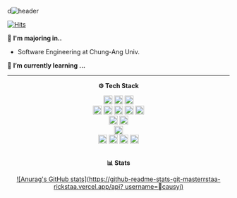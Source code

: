 d![header](https://capsule-render.vercel.app/api?type=waving&color=2679DCFF&section=header&text=Yujin's%20Github&animation=twinkling&height=190&fontSize=35&&fontColor=F7FAFFFF&&&fontAlignY=35&)

[![Hits](https://hits.seeyoufarm.com/api/count/incr/badge.svg?url=https%3A%2F%2Fgithub.com%2Fcausyj&count_bg=%237FAFEF&title_bg=%23555555&icon=waze.svg&icon_color=%23E7E7E7&title=visitor&edge_flat=false)](https://hits.seeyoufarm.com)  



🏫 **I'm majoring in..** 
+ Software Engineering at Chung-Ang Univ.

🌱 **I’m currently learning ...**

---
<div align="center">
<p><b>⚙️ Tech Stack</b></p>

<div>
    <img alt="html" src="https://ziadoua.github.io/m3-Markdown-Badges/badges/HTML/html1.svg" height="20px">
    <img alt="css" src="https://ziadoua.github.io/m3-Markdown-Badges/badges/CSS/css1.svg" height="20px">
    <img alt="tailwindcss" src="https://ziadoua.github.io/m3-Markdown-Badges/badges/TailwindCSS/tailwindcss2.svg" height="20px">
    
</br>
    <img alt="ts" src="https://ziadoua.github.io/m3-Markdown-Badges/badges/TypeScript/typescript1.svg" height="20px">
    <img alt="js" src="https://ziadoua.github.io/m3-Markdown-Badges/badges/Javascript/javascript3.svg"height="20px"> 
     <img alt="react" src="https://ziadoua.github.io/m3-Markdown-Badges/badges/React/react2.svg" height="20px">
     <img alt="next" src="https://ziadoua.github.io/m3-Markdown-Badges/badges/NextJS/nextjs1.svg" height="20px">
     <img alt="jest" src="https://ziadoua.github.io/m3-Markdown-Badges/badges/Jest/jest2.svg" height="20px">
     
</br>
     <img alt="flutter" src="https://ziadoua.github.io/m3-Markdown-Badges/badges/Flutter/flutter3.svg" height="20px">
     <img alt="firebase" src="https://ziadoua.github.io/m3-Markdown-Badges/badges/Firebase/firebase2.svg" height="20px">
     
</br>
      <img alt="docker" src="https://ziadoua.github.io/m3-Markdown-Badges/badges/Docker/docker1.svg" height="20px">
</br>    
     <img alt="git" src="https://ziadoua.github.io/m3-Markdown-Badges/badges/Git/git1.svg" height="20px">
     <img alt="github" src="https://ziadoua.github.io/m3-Markdown-Badges/badges/Github/github1.svg" height="20px">
    <img alt="figma" src="https://ziadoua.github.io/m3-Markdown-Badges/badges/Figma/figma1.svg" height="20px">
     <img alt="notion" src="https://ziadoua.github.io/m3-Markdown-Badges/badges/Notion/notion1.svg" height="20px">
</div>
</br>

<p><b>📊 Stats</b></p>

[![Anurag's GitHub stats](https://github-readme-stats-git-masterrstaa-rickstaa.vercel.app/api?
username=causyj)](https://github.com/anuraghazra/github-readme-stats)


</div>
